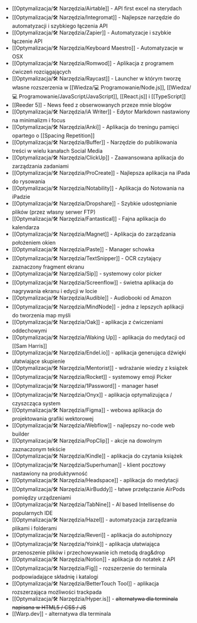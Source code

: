 - [[Optymalizacja/🛠️ Narzędzia/Airtable]] - API first excel na sterydach
- [[Optymalizacja/🛠️ Narzędzia/Integromat]] - Najlepsze narzędzie do automatyzacji i szybkiego łączenia API
- [[Optymalizacja/🛠️ Narzędzia/Zapier]] - Automatyzacje i szybkie łączenie API
- [[Optymalizacja/🛠️ Narzędzia/Keyboard Maestro]] - Automatyzacje w OSX
- [[Optymalizacja/🛠️ Narzędzia/Romwod]] - Aplikacja z programem ćwiczeń rozciągających
- [[Optymalizacja/🛠️ Narzędzia/Raycast]] - Launcher w którym tworzę własne rozszerzenia w [[Wiedza/💻 Programowanie/Node.js]], [[Wiedza/💻 Programowanie/JavaScript/JavaScript]], [[React.js]] i [[TypeScript]]
- [[Reeder 5]] - News feed z obserwowanych przeze mnie blogów
- [[Optymalizacja/🛠️ Narzędzia/iA Writer]] - Edytor Markdown nastawiony na minimalizm i focus
- [[Optymalizacja/🛠️ Narzędzia/Anki]] - Aplikacja do treningu pamięci opartego o [[Spacing Repetition]]
- [[Optymalizacja/🛠️ Narzędzia/Buffer]] - Narzędzie do publikowania treści w wielu kanałach Social Media
- [[Optymalizacja/🛠️ Narzędzia/ClickUp]] - Zaawansowana aplikacja do zarządzania zadaniami
- [[Optymalizacja/🛠️ Narzędzia/ProCreate]] - Najlepsza aplikacja na iPada do rysowania
- [[Optymalizacja/🛠️ Narzędzia/Notability]] - Aplikacja do Notowania na iPadzie
- [[Optymalizacja/🛠️ Narzędzia/Dropshare]] - Szybkie udostępnianie plików (przez własny serwer FTP)
- [[Optymalizacja/🛠️ Narzędzia/Fantastical]] - Fajna aplikacja do kalendarza
- [[Optymalizacja/🛠️ Narzędzia/Magnet]] - Aplikacja do zarządzania położeniem okien
- [[Optymalizacja/🛠️ Narzędzia/Paste]] - Manager schowka
- [[Optymalizacja/🛠️ Narzędzia/TextSnipper]] - OCR czytający zaznaczony fragment ekranu
- [[Optymalizacja/🛠️ Narzędzia/Sip]] - systemowy color picker
- [[Optymalizacja/🛠️ Narzędzia/Screenflow]] - świetna aplikacja do nagrywania ekranu i edycji w locie
- [[Optymalizacja/🛠️ Narzędzia/Audible]] - Audiobooki od Amazon
- [[Optymalizacja/🛠️ Narzędzia/MindNode]] - jedna z lepszych aplikacji do tworzenia map myśli
- [[Optymalizacja/🛠️ Narzędzia/Oak]] - aplikacja z ćwiczeniami oddechowymi
- [[Optymalizacja/🛠️ Narzędzia/Waking Up]] - aplikacja do medytacji od [[Sam Harris]]
- [[Optymalizacja/🛠️ Narzędzia/Endel.io]] - aplikacja generująca dźwięki ułatwiające skupienie 
- [[Optymalizacja/🛠️ Narzędzia/Mentorist]] - wdrażanie wiedzy z książek
- [[Optymalizacja/🛠️ Narzędzia/Rocket]] - systemowy emoji Picker
- [[Optymalizacja/🛠️ Narzędzia/1Password]] - manager haseł
- [[Optymalizacja/🛠️ Narzędzia/Onyx]] - aplikacja optymalizująca / czyszcząca system
- [[Optymalizacja/🛠️ Narzędzia/Figma]] - webowa aplikacja do projektowania grafiki wektorowej
- [[Optymalizacja/🛠️ Narzędzia/Webflow]] - najlepszy no-code web builder
- [[Optymalizacja/🛠️ Narzędzia/PopClip]] - akcje na dowolnym zaznaczonym tekście
- [[Optymalizacja/🛠️ Narzędzia/Kindle]] - aplikacja do czytania książek
- [[Optymalizacja/🛠️ Narzędzia/Superhuman]] - klient pocztowy nastawiony na produktywność
- [[Optymalizacja/🛠️ Narzędzia/Headspace]] - aplikacja do medytacji
- [[Optymalizacja/🛠️ Narzędzia/AirBuddy]] - łatwe przełączanie AirPods pomiędzy urządzeniami
- [[Optymalizacja/🛠️ Narzędzia/TabNine]] - AI based Intellisense do popularnych IDE
- [[Optymalizacja/🛠️ Narzędzia/Hazel]] - automatyzacja zarządzania plikami i folderami
- [[Optymalizacja/🛠️ Narzędzia/Reveri]] - aplikacja do autohipnozy
- [[Optymalizacja/🛠️ Narzędzia/Yoink]] - aplikacja ułatwiająca przenoszenie plików i przechowywanie ich metodą drag&drop
- [[Optymalizacja/🛠️ Narzędzia/Notion]] - aplikacja do notatek z API 
- [[Optymalizacja/🛠️ Narzędzia/Fig]] - rozszerzenie do terminala podpowiadające składnię i katalogi
- [[Optymalizacja/🛠️ Narzędzia/BetterTouch Tool]] - aplikacja rozszerzająca możliwości trackpada
- [[Optymalizacja/🛠️ Narzędzia/Hyper.is]] - ~~alternatywa dla terminala napisana w HTML5 / CSS / JS~~
- [[Warp.dev]] - alternatywa dla terminala